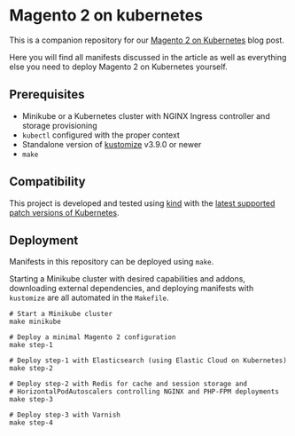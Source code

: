 Magento 2 on kubernetes
=======================

This is a companion repository for our
[Magento 2 on Kubernetes](https://kiwee.eu/magento-2-on-kubernetes/) blog post.

Here you will find all manifests discussed in the article as well as everything
else you need to deploy Magento 2 on Kubernetes yourself.

## Prerequisites

* Minikube or a Kubernetes cluster with NGINX Ingress controller and storage
  provisioning
* `kubectl` configured with the proper context
* Standalone version of [kustomize](https://kustomize.io/) v3.9.0 or newer
* `make`

## Compatibility

This project is developed and tested using [kind](https://kind.sigs.k8s.io/) with the [latest supported patch versions of Kubernetes](https://kubernetes.io/releases/).

## Deployment

Manifests in this repository can be deployed using `make`.

Starting a Minikube cluster with desired capabilities and addons, downloading
external dependencies, and deploying manifests with `kustomize` are all
automated in the `Makefile`.

```
# Start a Minikube cluster
make minikube

# Deploy a minimal Magento 2 configuration
make step-1

# Deploy step-1 with Elasticsearch (using Elastic Cloud on Kubernetes)
make step-2

# Deploy step-2 with Redis for cache and session storage and
# HorizontalPodAutoscalers controlling NGINX and PHP-FPM deployments
make step-3

# Deploy step-3 with Varnish
make step-4
```
